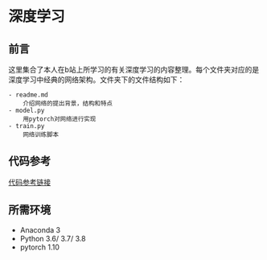 # 深度学习  
## 前言 
这里集合了本人在b站上所学习的有关深度学习的内容整理。每个文件夹对应的是深度学习中经典的网络架构。文件夹下的文件结构如下： 

```
- readme.md 
    介绍网络的提出背景，结构和特点 
- model.py
    用pytorch对网络进行实现 
- train.py
    网络训练脚本
```    

## 代码参考 
[代码参考链接](https://github.com/WZMIAOMIAO/deep-learning-for-image-processing/tree/master/pytorch_classification)

##  所需环境 
* Anaconda 3 
* Python 3.6/ 3.7/ 3.8 
* pytorch 1.10   

